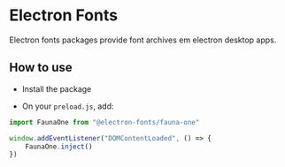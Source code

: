 # Electron Fonts

Electron fonts packages provide font archives em electron desktop apps.

## How to use

* Install the package

* On your `preload.js`, add:

```ts
import FaunaOne from "@electron-fonts/fauna-one"

window.addEventListener("DOMContentLoaded", () => {
    FaunaOne.inject()
})
```